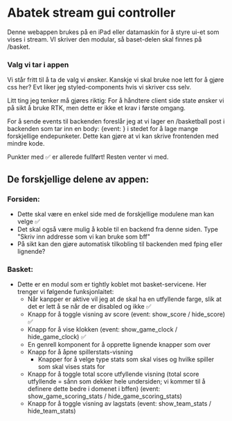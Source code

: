 # Abatek stream gui controller

Denne webappen brukes på en iPad eller datamaskin for å styre ui-et som vises i stream. VI skriver den modular, så baset-delen skal finnes på /basket.

### Valg vi tar i appen

Vi står fritt til å ta de valg vi ønsker. Kanskje vi skal bruke noe lett for å gjøre css her? Evt liker jeg styled-components hvis vi skriver css selv.

Litt ting jeg tenker må gjøres riktig:
For å håndtere client side state ønsker vi på sikt å bruke RTK, men dette er ikke et krav i første omgang.

For å sende events til backenden foreslår jeg at vi lager en /basketball post i backenden som tar inn en body: {event: <name>} i stedet for å lage mange forskjellige endepunketer. Dette kan gjøre at vi kan skrive frontenden med mindre kode.

Punkter med :white_check_mark: er allerede fullført!
Resten venter vi med.

## De forskjellige delene av appen:

### Forsiden:

- Dette skal være en enkel side med de forskjellige modulene man kan velge :white_check_mark:
- Det skal også være mulig å koble til en backend fra denne siden. Type "Skriv inn addresse som vi kan bruke som bff"
- På sikt kan den gjøre automatisk tilkobling til backenden med fping eller lignende?

### Basket:

- Dette er en modul som er tightly koblet mot basket-servicene. Her trenger vi følgende funksjonlaitet:
  - Når kanpper er aktive vil jeg at de skal ha en utfyllende farge, slik at det er lett å se når de er disabled og ikke :white_check_mark:
  - Knapp for å toggle visning av score (event: show_score / hide_score) :white_check_mark:
  - Knapp for å vise klokken (event: show_game_clock / hide_game_clock) :white_check_mark:
  - En genrell komponent for å opprette lignende knapper som over
  - Knapp for å åpne spillerstats-visning
    - Knapper for å velge type stats som skal vises og hvilke spiller som skal vises stats for
  - Knapp for å toggle total score utfyllende visning (total score utfyllende = sånn som dekker hele undersiden; vi kommer til å definere dette bedre i domenet i bffen) (event: show_game_scoring_stats / hide_game_scoring_stats)
  - Knapp for å toggle visning av lagstats (event: show_team_stats / hide_team_stats)
